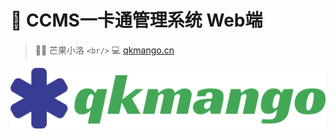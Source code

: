 # 🚀 CCMS一卡通管理系统 Web端

> 👨‍💻 芒果小洛 `<br/>`
> 💻 [qkmango.cn](http://qkmango.cn)

![logo](doc/README/logo.svg)
